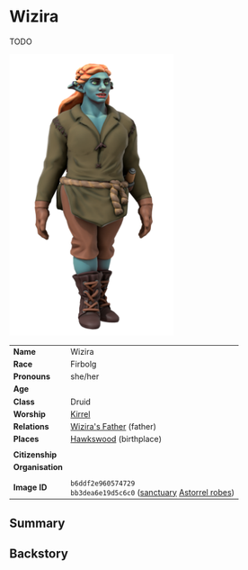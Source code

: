 # Wizira

TODO

<img src="https://raw.githubusercontent.com/jesskelsall/astarus-images/main/people/portraits/b6ddf2e960574729.png" height="500" />

|||
| --- | --- |
| **Name** | Wizira | character.3
| **Race** | Firbolg |
| **Pronouns** | she/her |
| **Age** | |
| **Class** | Druid |
| **Worship** | [Kirrel](../gods/deities/kirrel.md) |
| **Relations** | [Wizira's Father](wiziras-father.md) (father) |
| **Places** | [Hawkswood](../places/forests/hawkswood.md) (birthplace) |
|||
| **Citizenship** | |
| **Organisation** | |
|||
| **Image ID** | `b6ddf2e960574729`<br />`bb3dea6e19d5c6c0` ([sanctuary](../organisations/astorrel/sanctuary.md) [Astorrel robes](../organisations/astorrel/uniforms/astorrel-robes.md)) |

## Summary

## Backstory
